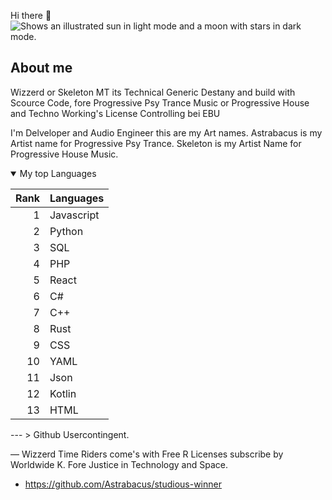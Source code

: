 Hi there 👋
<picture>
  <source media="(prefers-color-scheme: dark)" srcset="https://user-images.githubusercontent.com/25423296/163456776-7f95b81a-f1ed-45f7-b7ab-8fa810d529fa.png">
  <source media="(prefers-color-scheme: light)" srcset="https://user-images.githubusercontent.com/25423296/163456779-a8556205-d0a5-45e2-ac17-42d089e3c3f8.png">
  <img alt="Shows an illustrated sun in light mode and a moon with stars in dark mode." src="https://user-images.githubusercontent.com/25423296/163456779-a8556205-d0a5-45e2-ac17-42d089e3c3f8.png">
</picture>

## About me

<!-- TO DO: More Informations and my Worke's for preferences soon -->

Wizzerd or Skeleton MT its Technical Generic Destany and build with Scource Code, fore Progressive Psy 
Trance Music or Progressive House and Techno Working's License Controlling bei EBU

I'm Delveloper and Audio Engineer this are my Art names. Astrabacus is my Artist name for Progressive Psy Trance. Skeleton is my Artist Name for Progressive House Music.
<details open>
  
<summary>My top Languages</summary>

| Rank | Languages |
|-----:|-----------|
|     1| Javascript|
|     2| Python    |
|     3| SQL       |
|     4| PHP       |
|     5| React     |
|     6| C#        |
|     7| C++       |
|     8| Rust      |
|     9| CSS       |
|    10| YAML      |
|    11| Json      |
|    12| Kotlin    |
|    13| HTML      |
</details>
---
>  Github Usercontingent.

—  Wizzerd Time Riders come's with Free R Licenses subscribe by Worldwide K. Fore Justice in Technology and Space.

- https://github.com/Astrabacus/studious-winner
